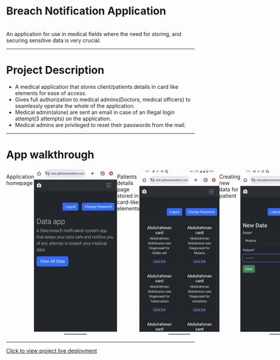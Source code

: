 # Breach Notification Application
<br>
 An application for use in medical fields where the need for storing, and securing sensitive data is very crucial.
<hr>

<h1>Project Description</h1>
                                                                  
<ul>
 <li>A medical application that stores client/patients details in card like elements for ease of access.</li>
 <li>Gives full authorization to medical admins(Doctors, medical officers) to seamlessly operate the whole of the application.</li>
<li>Medical admin(alone) are sent an email in case of an Illegal login attempt(3 attempts) on the application.</li>
<li>Medical admins are privileged to reset their passwords from the mail.</li>
</ul>
<hr>

<h1>App walkthrough</h1>
<!-- <p>Application homepage</p>
<img src="Screenshot_20240508-151056_2.gif" height="450" alt="Homepage">
<p>Patients details page stored in card-like elements</p>
<img src="Screenshot_20240508-151125.gif" height="450" alt="Patient detail Page">
<p>Creating new data for patient</p>
<img src="Screenshot_20240508-151147.gif" height="450" alt="New data Page"> -->

<div style="display: flex;">
    <p>Application homepage</p>
    <img src="Screenshot_20240508-151056_2.gif" height="450" alt="Homepage">
    <p>Patients details page stored in card-like elements</p>
    <img src="Screenshot_20240508-151125.gif" height="450" alt="Patient detail Page">
    <p>Creating new data for patient</p>
    <img src="Screenshot_20240508-151147.gif" height="450" alt="New data Page">
    <p>Display page for an illegal login attempt.</p>
    <img src="screen-20240508-151330.gif" height="450" alt="Video wlkthru">
</div>

<hr>
<a href="https://abuumair.pythonanywhere.com">Click to view project live deployment</a>